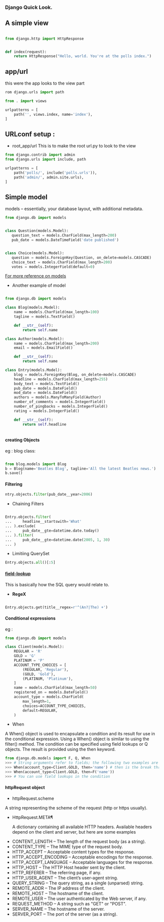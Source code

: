 ### Django Quick Look.

## A simple view 
```python

from django.http import HttpResponse


def index(request):
    return HttpResponse("Hello, world. You're at the polls index.")

```

## app/url

this were the app looks to the view part
```python
rom django.urls import path

from . import views

urlpatterns = [
    path('', views.index, name='index'),
]

```

## URLconf setup :
+ root_app/url
This is to make the root url.py to look to the view
```python
from django.contrib import admin
from django.urls import include, path

urlpatterns = [
    path('polls/', include('polls.urls')),
    path('admin/', admin.site.urls),
]

```

## Simple model 

 models – essentially, your database layout, with additional metadata.

 ```python
from django.db import models


class Question(models.Model):
    question_text = models.CharField(max_length=200)
    pub_date = models.DateTimeField('date published')


class Choice(models.Model):
    question = models.ForeignKey(Question, on_delete=models.CASCADE)
    choice_text = models.CharField(max_length=200)
    votes = models.IntegerField(default=0)
 ```
 [For more reference on models](https://docs.djangoproject.com/en/2.2/intro/tutorial02/)

 + Another example of model

 
```python

from django.db import models

class Blog(models.Model):
    name = models.CharField(max_length=100)
    tagline = models.TextField()

    def __str__(self):
        return self.name

class Author(models.Model):
    name = models.CharField(max_length=200)
    email = models.EmailField()

    def __str__(self):
        return self.name

class Entry(models.Model):
    blog = models.ForeignKey(Blog, on_delete=models.CASCADE)
    headline = models.CharField(max_length=255)
    body_text = models.TextField()
    pub_date = models.DateField()
    mod_date = models.DateField()
    authors = models.ManyToManyField(Author)
    number_of_comments = models.IntegerField()
    number_of_pingbacks = models.IntegerField()
    rating = models.IntegerField()

    def __str__(self):
        return self.headline
 
 ```

 #### creating Objects

 eg : blog class:
  ```python

from blog.models import Blog
 b = Blog(name='Beatles Blog', tagline='All the latest Beatles news.')
b.save()

  ```
#### Filtering

```python
ntry.objects.filter(pub_date__year=2006)
```
+ Chaining Filters

```python

Entry.objects.filter(
...     headline__startswith='What'
... ).exclude(
...     pub_date__gte=datetime.date.today()
... ).filter(
...     pub_date__gte=datetime.date(2005, 1, 30)
... )
```

+ Limitiing QuerySet
```python
Entry.objects.all()[:5]
```

####  [field-lookup](https://docs.djangoproject.com/en/2.2/ref/models/querysets/#field-lookups)

This is basically how the SQL query would relate to.

+ **RegeX**
```python 

Entry.objects.get(title__regex=r'^(An?|The) +')

```

#### Conditional expressions

eg :
```python 
from django.db import models

class Client(models.Model):
    REGULAR = 'R'
    GOLD = 'G'
    PLATINUM = 'P'
    ACCOUNT_TYPE_CHOICES = [
        (REGULAR, 'Regular'),
        (GOLD, 'Gold'),
        (PLATINUM, 'Platinum'),
    ]
    name = models.CharField(max_length=50)
    registered_on = models.DateField()
    account_type = models.CharField(
        max_length=1,
        choices=ACCOUNT_TYPE_CHOICES,
        default=REGULAR,
    )
```
+ When 

A When() object is used to encapsulate a condition and its result for use in the conditional expression. Using a When() object is similar to using the filter() method. The condition can be specified using field lookups or Q objects. The result is provided using the then keyword.

```python 
from django.db.models import F, Q, When
>>> # String arguments refer to fields; the following two examples are equivalent:
>>> When(account_type=Client.GOLD, then='name') # then is the break through or result part.
>>> When(account_type=Client.GOLD, then=F('name'))
>>> # You can use field lookups in the condition
```


#### httpRequest object 

+ httpRequest.scheme


A string representing the scheme of the request (http or https usually).

 + HttpRequest.META¶

    A dictionary containing all available HTTP headers. Available headers depend on the client and server, but here are some examples

            
- CONTENT_LENGTH – The length of the request body (as a string).
- CONTENT_TYPE – The MIME type of the request body.
- HTTP_ACCEPT – Acceptable content types for the response.
- HTTP_ACCEPT_ENCODING – Acceptable encodings for the response.
- HTTP_ACCEPT_LANGUAGE – Acceptable languages for the response.
- HTTP_HOST – The HTTP Host header sent by the client.
- HTTP_REFERER – The referring page, if any.
- HTTP_USER_AGENT – The client’s user-agent string.
- QUERY_STRING – The query string, as a single (unparsed) string.
- REMOTE_ADDR – The IP address of the client.
- REMOTE_HOST – The hostname of the client.
- REMOTE_USER – The user authenticated by the Web server, if any.
- REQUEST_METHOD – A string such as "GET" or "POST".
- SERVER_NAME – The hostname of the server.
- SERVER_PORT – The port of the server (as a string).

